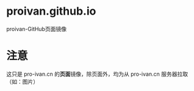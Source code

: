 # proivan.github.io
proivan-GitHub页面镜像

# 注意
这只是 pro-ivan.cn 的<b>页面</b>镜像，除页面外，均为从 pro-ivan.cn 服务器拉取（如：图片）
